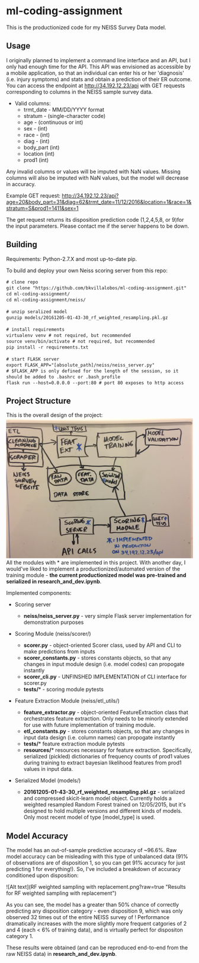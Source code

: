 # ml-coding-assignment

This is the productionized code for my NEISS Survey Data model. 

## Usage
I originally planned to implement a command line interface and an API, but I only had enough time for the API.  This API was envisioned as accessible by a mobile application, so that an individual can enter his or her 'diagnosis' (i.e. injury symptoms) and stats and obtain a prediction of their ER outcome. You can access the
endpoint at http://34.192.12.23/api with GET requests corresponding to columns in the NEISS sample survey data. 

* Valid columns:
  * trmt_date - MM/DD/YYYY format
  * stratum - (single-character code)
  * age - (continuous or int)
  * sex - (int)
  * race - (int)
  * diag - (int)
  * body_part (int)
  * location (int)
  * prod1 (int)

Any invalid columns or values will be imputed with NaN values. Missing columns will also be imputed with NaN values, but the model will decrease in accuracy.

Example GET request: http://34.192.12.23/api?age=20&body_part=31&diag=62&trmt_date=11/12/2016&location=1&race=1&stratum=S&prod1=1411&sex=1

The get request returns its disposition prediction code (1,2,4,5,8, or 9)for the input parameters. Please contact me if the server happens to be down.

## Building
Requirements: Python-2.7.X and most up-to-date pip.

To build and deploy your own Neiss scoring server from this repo:
```
# clone repo
git clone "https://github.com/bkvillalobos/ml-coding-assignment.git"
cd ml-coding-assignment/
cd ml-coding-assignment/neiss/

# unzip seralized model
gunzip models/20161205-01-43-30_rf_weighted_resampling.pkl.gz 

# install requirements
virtualenv venv # not required, but recommended
source venv/bin/activate # not required, but recommended
pip install -r requirements.txt

# start FLASK server
export FLASK_APP="[absolute_path]/neiss/neiss_server.py" 
# $FLASK_APP is only defined for the length of the session, so it should be added to .bashrc or .bash_profile
flask run --host=0.0.0.0 --port:80 # port 80 exposes to http access
```

## Project Structure
This is the overall design of the project:
![Alt text](project_organization.JPG?raw=true "Planned ML backend")
All the modules with * are implemented in this project. With another day, I would've liked to implement a productionized/automated version of the training module - **the current productionized model was pre-trained and serialized in research_and_dev.ipynb**.

Implemented components:
* Scoring server
  * **neiss/neiss_server.py** - very simple Flask server implementation for demonstration purposes
* Scoring Module (neiss/scorer/)
  * **scorer.py** - object-oriented Scorer class, used by API and CLI to make predictions from inputs
  * **scorer_constants.py** - stores constants objects, so that any changes in input module design (i.e. model codes) can propogate instantly
  * **scorer_cli.py** - UNFINSHED IMPLEMENTATION of CLI interface for scorer.py
  * **tests/*** - scoring module pytests
* Feature Extraction Module (neiss/etl_utils/)
  * **feature_extractor.py** - object-oriented FeatureExtraction class that orchestrates feature extraction. Only needs to be minorly extended for use with future implementation of training module.
  * **etl_constants.py** - stores constants objects, so that any changes in input data design (i.e. column names) can propogate instantly
  * **tests/*** feature extraction module pytests
  * **resources/***  resources necessary for feature extraction. Specifically, serialized (pickled) dictionaries of frequency counts of prod1 values during training to extract bayesian likelihood features from prod1 values in input data.
  
* Serialized Model (models/)
  * **20161205-01-43-30_rf_weighted_resampling.pkl.gz** - serialized and compressed skicit-learn model object. Currently holds a weighted resampled Random Forest trained on 12/05/2015, but it's designed to hold multiple versions and different kinds of models. Only most recent model of type [model_type] is used.

## Model Accuracy
The model has an out-of-sample predictive accuracy of ~96.6%. Raw model accuracy can be misleading with this type of unbalanced data (91% of observations are of disposition 1, so you can get 91% accuracy for just predicting 1 for everything!). So, I've included a breakdown of accuracy conditioned upon disposition:

  ![Alt text](RF weighted sampling with replacement.png?raw=true "Results for RF weighted sampling with replacement")

As you can see, the model has a greater than 50% chance of correctly predicting any disposition category - even disposition 9, which was only observed 32 times out of the entire NEISS survey of ! Performance dramatically increases with the more slightly more frequent catgories of 2 and 4 (each < 6% of training data), and is virtually perfect for dispositon category 1.

These results were obtained (and can be reproduced end-to-end from the raw NEISS data) in **research_and_dev.ipynb**.
